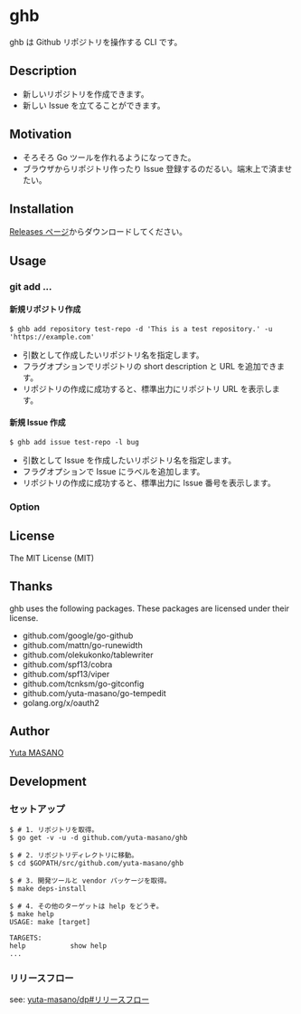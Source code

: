 # ghb

ghb は Github リポジトリを操作する CLI です。

## Description

* 新しいリポジトリを作成できます。
* 新しい Issue を立てることができます。

## Motivation

* そろそろ Go ツールを作れるようになってきた。
* ブラウザからリポジトリ作ったり Issue 登録するのだるい。端末上で済ませたい。

## Installation

[Releases ページ](https://github.com/yuta-masano/ghb/releases)からダウンロードしてください。

## Usage

### git add ...

#### 新規リポジトリ作成

```
$ ghb add repository test-repo -d 'This is a test repository.' -u 'https://example.com'
```

* 引数として作成したいリポジトリ名を指定します。
* フラグオプションでリポジトリの short description と URL を追加できます。
* リポジトリの作成に成功すると、標準出力にリポジトリ URL を表示します。

#### 新規 Issue 作成

```
$ ghb add issue test-repo -l bug
```

* 引数として Issue を作成したいリポジトリ名を指定します。
* フラグオプションで Issue にラベルを追加します。
* リポジトリの作成に成功すると、標準出力に Issue 番号を表示します。

### Option

## License

The MIT License (MIT)

## Thanks

ghb uses the following packages. These packages are licensed under their license.

* github.com/google/go-github
* github.com/mattn/go-runewidth
* github.com/olekukonko/tablewriter
* github.com/spf13/cobra
* github.com/spf13/viper
* github.com/tcnksm/go-gitconfig
* github.com/yuta-masano/go-tempedit
* golang.org/x/oauth2

## Author

[Yuta MASANO](https://github.com/yuta-masano)

## Development

### セットアップ

```
$ # 1. リポジトリを取得。
$ go get -v -u -d github.com/yuta-masano/ghb

$ # 2. リポジトリディレクトリに移動。
$ cd $GOPATH/src/github.com/yuta-masano/ghb

$ # 3. 開発ツールと vendor パッケージを取得。
$ make deps-install

$ # 4. その他のターゲットは help をどうぞ。
$ make help
USAGE: make [target]

TARGETS:
help           show help
...
```

### リリースフロー

see: [yuta-masano/dp#リリースフロー](https://github.com/yuta-masano/dp#%E3%83%AA%E3%83%AA%E3%83%BC%E3%82%B9%E3%83%95%E3%83%AD%E3%83%BC)
